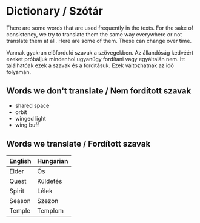 # Dictionary / Szótár

There are some words that are used frequently in the texts. For the sake of consistency, we try to translate them the same way everywhere or not translate them at all. Here are some of them. These can change over time.

Vannak gyakran előforduló szavak a szövegekben. Az állandóság kedvéért ezeket próbáljuk mindenhol ugyanúgy fordítani vagy egyáltalán nem. Itt találhatóak ezek a szavak és a fordításuk. Ezek változhatnak az idő folyamán.

## Words we don't translate / Nem fordított szavak

- shared space
- orbit
- winged light
- wing buff

## Words we translate / Fordított szavak

| English | Hungarian |
| ------- | --------- |
| Elder   | Ős        |
| Quest   | Küldetés  |
| Spirit  | Lélek     |
| Season  | Szezon    |
| Temple  | Templom   |
